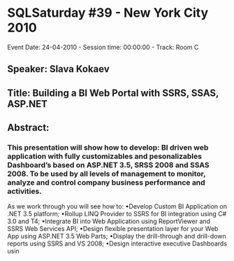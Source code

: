 # SQLSaturday #39 - New York City 2010
Event Date: 24-04-2010 - Session time: 00:00:00 - Track: Room C
## Speaker: Slava Kokaev
## Title: Building a BI Web Portal with SSRS, SSAS, ASP.NET
## Abstract:
### This presentation will show how to develop: BI driven web application with fully customizables and pesonalizables Dashboard’s based on ASP.NET 3.5, SRSS 2008 and SSAS 2008. To be used by all levels of management to monitor, analyze  and control company business performance and activities. 
As we work through you will see how to: 
•Develop Custom BI Application on .NET 3.5 platform; 
•Rollup LINQ Provider to SSRS for BI integration using C# 3.0 and T4;
•Integrate BI into Web Application using ReportViewer and SSRS Web Services API;
•Design flexible presentation layer for your Web App using ASP.NET 3.5 Web Parts;
•Display the drill-through and drill-down reports using SSRS and VS 2008;
•Design interactive executive Dashboards usin
